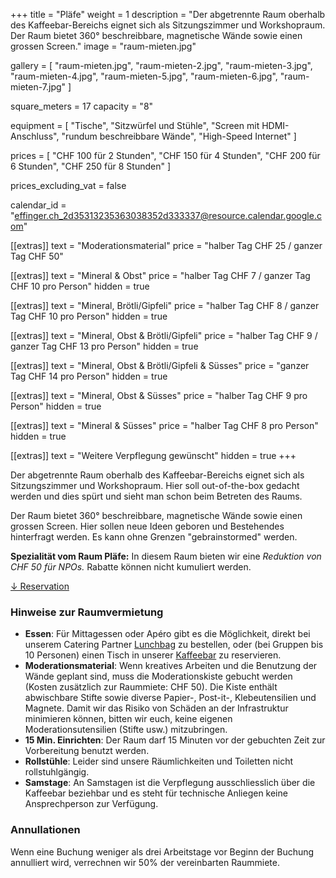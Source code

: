 +++
title = "Pläfe"
weight = 1
description = "Der abgetrennte Raum oberhalb des Kaffeebar-Bereichs eignet sich als Sitzungszimmer und Workshopraum. Der Raum bietet 360° beschreibbare, magnetische Wände sowie einen grossen Screen."
image = "raum-mieten.jpg"

gallery = [
  "raum-mieten.jpg",
  "raum-mieten-2.jpg",
  "raum-mieten-3.jpg",
  "raum-mieten-4.jpg",
  "raum-mieten-5.jpg",
  "raum-mieten-6.jpg",
  "raum-mieten-7.jpg"
]

square_meters = 17
capacity = "8"

equipment = [
  "Tische",
  "Sitzwürfel und Stühle",
  "Screen mit HDMI-Anschluss",
  "rundum beschreibbare Wände",
  "High-Speed Internet"
]

prices = [
  "CHF 100 für 2 Stunden",
  "CHF 150 für 4 Stunden",
  "CHF 200 für 6 Stunden",
  "CHF 250 für 8 Stunden"
]

prices_excluding_vat = false

calendar_id = "effinger.ch_2d35313235363038352d333337@resource.calendar.google.com"

[[extras]]
text = "Moderationsmaterial"
price = "halber Tag CHF 25 / ganzer Tag CHF 50"

[[extras]]
text = "Mineral & Obst"
price = "halber Tag CHF 7 / ganzer Tag CHF 10 pro Person"
hidden = true

[[extras]]
text = "Mineral, Brötli/Gipfeli"
price = "halber Tag CHF 8 / ganzer Tag CHF 10 pro Person"
hidden = true

[[extras]]
text = "Mineral, Obst & Brötli/Gipfeli"
price = "halber Tag CHF 9 / ganzer Tag CHF 13 pro Person"
hidden = true

[[extras]]
text = "Mineral, Obst & Brötli/Gipfeli & Süsses"
price =  "ganzer Tag CHF 14 pro Person"
hidden = true

[[extras]]
text = "Mineral, Obst & Süsses"
price = "halber Tag CHF 9 pro Person"
hidden = true

[[extras]]
text = "Mineral & Süsses"
price = "halber Tag CHF 8 pro Person"
hidden = true

[[extras]]
text = "Weitere Verpflegung gewünscht"
hidden = true
+++

Der abgetrennte Raum oberhalb des Kaffeebar-Bereichs eignet sich als Sitzungszimmer und Workshopraum. Hier soll out-of-the-box gedacht werden und dies spürt und sieht man schon beim Betreten des Raums.

Der Raum bietet 360° beschreibbare, magnetische Wände sowie einen grossen Screen. Hier sollen neue Ideen geboren und Bestehendes hinterfragt werden. Es kann ohne Grenzen "gebrainstormed" werden.

**Spezialität vom Raum Pläfe:** In diesem Raum bieten wir eine *Reduktion von CHF 50 für NPOs.* Rabatte können nicht kumuliert werden.

<div class="local-scroll">
 <a href="#reservation" class="btn btn-mod btn-border btn-round btn-medium">&darr; Reservation</a>
</div>


### Hinweise zur Raumvermietung

* **Essen**: Für Mittagessen oder Apéro gibt es die Möglichkeit, direkt bei unserem Catering Partner [Lunchbag](https://www.lunchbag.ch/) zu bestellen, oder (bei Gruppen bis 10 Personen) einen Tisch in unserer [Kaffeebar](/kaffeebar/) zu reservieren.
* **Moderationsmaterial**: Wenn kreatives Arbeiten und die Benutzung der Wände geplant sind, muss die Moderationskiste gebucht werden (Kosten zusätzlich zur Raummiete: CHF 50). Die Kiste enthält abwischbare Stifte sowie diverse Papier-, Post-it-, Klebeutensilien und Magnete. Damit wir das Risiko von Schäden an der Infrastruktur minimieren können, bitten wir euch, keine eigenen Moderationsutensilien (Stifte usw.) mitzubringen.
* **15 Min. Einrichten**: Der Raum darf 15 Minuten vor der gebuchten Zeit zur Vorbereitung benutzt werden.
* **Rollstühle**: Leider sind unsere Räumlichkeiten und Toiletten nicht rollstuhlgängig.
* **Samstage**: An Samstagen ist die Verpflegung ausschliesslich über die Kaffeebar beziehbar und es steht für technische Anliegen keine Ansprechperson zur Verfügung.


### Annullationen

Wenn eine Buchung weniger als drei Arbeitstage vor Beginn der Buchung annulliert wird, verrechnen wir 50% der vereinbarten Raummiete.